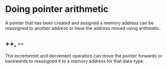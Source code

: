 # Doing pointer arithmetic

A pointer that has been created and assigned a memory address can be reassigned to another address or have the address moved using arithmetic. 

## ++, --

The incrememnt and decrement operators can move the pointer forwards or backwards to reassigned it to a memory address for that data-type. 

<br>

